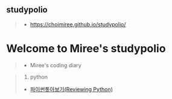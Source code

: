 
## studypolio
>  - https://choimiree.github.io/studypolio/


# Welcome to Miree's studypolio
>  - Miree's coding diary

> 1. python
>  - [파이썬톺아보기(Reviewing Python)](20201010_python.html)
